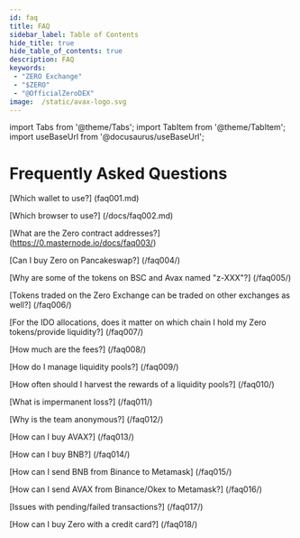 ```yaml
---
id: faq
title: FAQ
sidebar_label: Table of Contents
hide_title: true
hide_table_of_contents: true
description: FAQ
keywords:
 - "ZERO Exchange"
 - "$ZERO"
 - "@OfficialZeroDEX"
image:  /static/avax-logo.svg
---
```


import Tabs from '@theme/Tabs';
import TabItem from '@theme/TabItem';
import useBaseUrl from '@docusaurus/useBaseUrl';

# Frequently Asked Questions


[Which wallet to use?] (faq001.md)

[Which browser to use?] (/docs/faq002.md)

[What are the Zero contract addresses?] (https://0.masternode.io/docs/faq003/)

[Can I buy Zero on Pancakeswap?] (/faq004/)

[Why are some of the tokens on BSC and Avax named "z-XXX"?] (/faq005/)

[Tokens traded on the Zero Exchange can be traded on other exchanges as well?] (/faq006/)

[For the IDO allocations, does it matter on which chain I hold my Zero tokens/provide liquidity?] (/faq007/)

[How much are the fees?] (/faq008/)

[How do I manage liquidity pools?] (/faq009/)

[How often should I harvest the rewards of a liquidity pools?] (/faq010/)

[What is impermanent loss?] (/faq011/)

[Why is the team anonymous?] (/faq012/)

[How can I buy AVAX?] (/faq013/)

[How can I buy BNB?] (/faq014/)

[How can I send BNB from Binance to Metamask] (/faq015/)

[How can I send AVAX from Binance/Okex to Metamask?] (/faq016/)

[Issues with pending/failed transactions?] (/faq017/)

[How can I buy Zero with a credit card?] (/faq018/)

